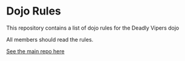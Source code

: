 Dojo Rules
==========

This repository contains a list of dojo rules for the Deadly Vipers dojo

All members should read the rules.

[See the main repo here](https://github.com/deadlyvipers)

